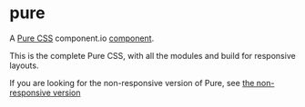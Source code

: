 pure
====

A [Pure CSS](http://purecss.io) component.io [component](https://github.com/component/component).

This is the complete Pure CSS, with all the modules and build for responsive layouts.

If you are looking for the non-responsive version of Pure, see [the non-responsive version](https://github.com/njpatel/pure-nr)
